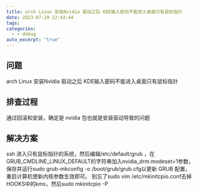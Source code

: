 ```yaml
---
title: arch Linux 安装Nvidia 驱动之后 KDE输入密码不能进入桌面只有鼠标指针
date: 2023-07-29 22:43:44
tags: 
categories:
  - - debug
auto_excerpt: "true"
---
```

## 问题

arch Linux 安装Nvidia 驱动之后 KDE输入密码不能进入桌面只有鼠标指针

## 排查过程

通过回滚和安装，确定是 nvidia 包也就是安装驱动导致的问题

## 解决方案

ssh 进入只有鼠标指针的系统，然后编辑/etc/default/grub ，在GRUB_CMDLINE_LINUX_DEFAULT的字符串加入nvidia_drm.modeset=1参数，保存并运行sudo grub-mkconfig -o /boot/grub/grub.cfg以更新 GRUB 配置，重启计算机使新内核参数生效即可。
别忘了sudo vim /etc/mkinitcpio.conf去掉HOOKS中的kms，然后sudo mkinitcpio -P